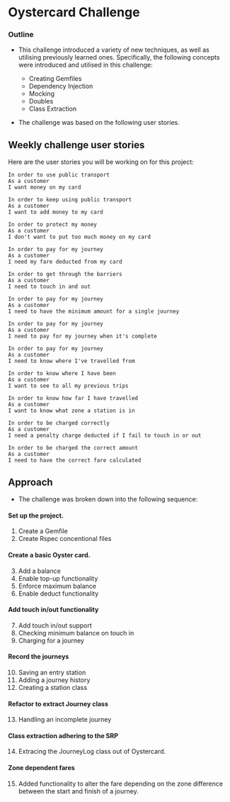Oystercard Challenge
====================

### Outline
- This challenge introduced a variety of new techniques, as well as utilising previously learned ones. Specifically, the following concepts were introduced and utilised in this challenge:
   - Creating Gemfiles
   - Dependency Injection
   - Mocking
   - Doubles 
   - Class Extraction

- The challenge was based on the following user stories.

## Weekly challenge user stories

Here are the user stories you will be working on for this project:

```
In order to use public transport
As a customer
I want money on my card

In order to keep using public transport
As a customer
I want to add money to my card

In order to protect my money
As a customer
I don't want to put too much money on my card

In order to pay for my journey
As a customer
I need my fare deducted from my card

In order to get through the barriers
As a customer
I need to touch in and out

In order to pay for my journey
As a customer
I need to have the minimum amount for a single journey

In order to pay for my journey
As a customer
I need to pay for my journey when it's complete

In order to pay for my journey
As a customer
I need to know where I've travelled from

In order to know where I have been
As a customer
I want to see to all my previous trips

In order to know how far I have travelled
As a customer
I want to know what zone a station is in

In order to be charged correctly
As a customer
I need a penalty charge deducted if I fail to touch in or out

In order to be charged the correct amount
As a customer
I need to have the correct fare calculated

```

## Approach 
- The challenge was broken down into the following sequence:

#### Set up the project.
1. Create a Gemfile
2. Create Rspec concentional files

#### Create a basic Oyster card.
3. Add a balance
4. Enable top-up functionality
5. Enforce maximum balance
6. Enable deduct functionality

#### Add touch in/out functionality
7. Add touch in/out support
8. Checking minimum balance on touch in
9. Charging for a journey

#### Record the journeys
10. Saving an entry station
11. Adding a journey history
12. Creating a station class

#### Refactor to extract Journey class
13. Handling an incomplete journey 

#### Class extraction adhering to the SRP
14. Extracing the JourneyLog class out of Oystercard.

#### Zone dependent fares
15. Added functionality to alter the fare depending on the zone difference between the start and finish of a journey. 
